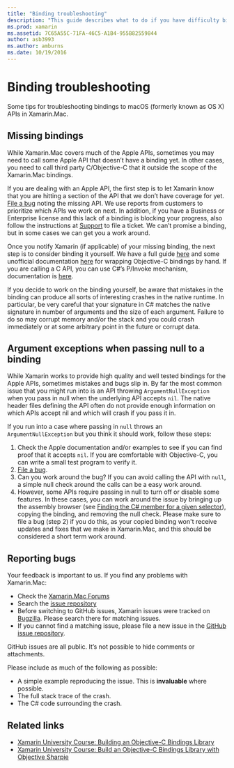 ```yaml
---
title: "Binding troubleshooting"
description: "This guide describes what to do if you have difficulty binding an Objective-C library. In particular, it discusses missing bindings, argument exceptions when passing null to a binding, and reporting bugs."
ms.prod: xamarin
ms.assetid: 7C65A55C-71FA-46C5-A1B4-955B82559844
author: asb3993
ms.author: amburns
ms.date: 10/19/2016
---
```


# Binding troubleshooting

Some tips for troubleshooting bindings to macOS (formerly known as OS X) APIs in Xamarin.Mac.

## Missing bindings

While Xamarin.Mac covers much of the Apple APIs, sometimes you may need to call some Apple API that doesn’t have a binding yet. In other cases, you need to call third party C/Objective-C that it outside the scope of the Xamarin.Mac bindings.

If you are dealing with an Apple API, the first step is to let Xamarin know that you are hitting a section of the API that we don’t have coverage for yet. [File a bug](#reporting-bugs) noting the missing API. We use reports from customers to prioritize which APIs we work on next. In addition, if you have a Business or Enterprise license and this lack of a binding is blocking your progress, also follow the instructions at [Support](http://xamarin.com/support) to file a ticket. We can’t promise a binding, but in some cases we can get you a work around.

Once you notify Xamarin (if applicable) of your missing binding, the next step is to consider binding it yourself. We have a full guide [here](~/cross-platform/macios/binding/overview.md) and some unofficial documentation [here](http://brendanzagaeski.appspot.com/xamarin/0002.html) for wrapping Objective-C bindings by hand. If you are calling a C API, you can use C#’s P/Invoke mechanism, documentation is [here](https://www.mono-project.com/docs/advanced/pinvoke/).

If you decide to work on the binding yourself, be aware that mistakes in the binding can produce all sorts of interesting crashes in the native runtime. In particular, be very careful that your signature in C# matches the native signature in number of arguments and the size of each argument. Failure to do so may corrupt memory and/or the stack and you could crash immediately or at some arbitrary point in the future or corrupt data.

## Argument exceptions when passing null to a binding

While Xamarin works to provide high quality and well tested bindings for the Apple APIs, sometimes mistakes and bugs slip in. By far the most common issue that you might run into is an API throwing `ArgumentNullException` when you pass in null when the underlying API accepts `nil`. The native header files defining the API often do not provide enough information on which APIs accept nil and which will crash if you pass it in.

If you run into a case where passing in `null` throws an `ArgumentNullException` but you think it should work, follow these steps:

1. Check the Apple documentation and/or examples to see if you can find proof that it accepts `nil`. If you are comfortable with Objective-C, you can write a small test program to verify it.
2. [File a bug](#reporting-bugs).
3. Can you work around the bug? If you can avoid calling the API with `null`, a simple null check around the calls can be a easy work around.
4. However, some APIs require passing in null to turn off or disable some features. In these cases, you can work around the issue by bringing up the assembly browser (see [Finding the C# member for a given selector](~/mac/app-fundamentals/mac-apis.md#finding_selector)), copying the binding, and removing the null check. Please make sure to file a bug (step 2) if you do this, as your copied binding won't receive updates and fixes that we make in Xamarin.Mac, and this should be considered a short term work around.

<a name="reporting-bugs"/>

## Reporting bugs

Your feedback is important to us. If you find any problems with Xamarin.Mac:

- Check the [Xamarin.Mac Forums](https://forums.xamarin.com/categories/mac)
- Search the [issue repository](https://github.com/xamarin/xamarin-macios/issues) 
- Before switching to GitHub issues, Xamarin issues were tracked on [Bugzilla](https://bugzilla.xamarin.com/describecomponents.cgi). Please search there for matching issues.
- If you cannot find a matching issue, please file a new issue in the [GitHub issue repository](https://github.com/xamarin/xamarin-macios/issues/new).

GitHub issues are all public. It’s not possible to hide comments or attachments. 

Please include as much of the following as possible:

- A simple example reproducing the issue. This is **invaluable** where possible. 
- The full stack trace of the crash.
- The C# code surrounding the crash. 

## Related links

- [Xamarin University Course: Building an Objective-C Bindings Library](https://university.xamarin.com/classes/track/all#building-an-objective-c-bindings-library)
- [Xamarin University Course: Build an Objective-C Bindings Library with Objective Sharpie](https://university.xamarin.com/classes/track/all#build-an-objective-c-bindings-library-with-objective-sharpie)

